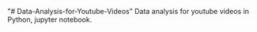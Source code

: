 "# Data-Analysis-for-Youtube-Videos" 
Data analysis for youtube videos in Python, jupyter notebook.
